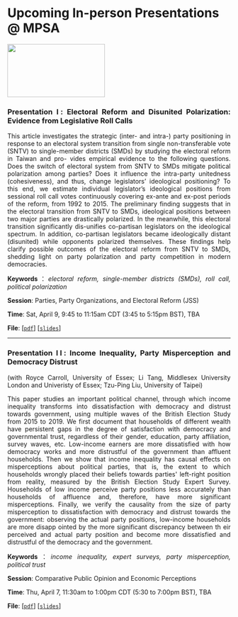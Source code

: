 #  Upcoming In-person Presentations @ MPSA



<img src="https://raw.githack.com/davidycliao/davidycliao.github.io/main/images/mpsa.png"  width="220" height= "120" />  


<div style="text-align: justify">

### Presentation Ⅰ: Electoral Reform and Disunited Polarization: Evidence from Legislative Roll Calls

This article investigates the strategic (inter- and intra-) party positioning in response to an electoral system transition from single non-transferable vote (SNTV) to single-member districts (SMDs) by studying the electoral reform in Taiwan and pro- vides empirical evidence to the following questions. Does the switch of electoral system from SNTV to SMDs mitigate political polarization among parties? Does it influence the intra-party unitedness (cohesiveness), and thus, change legislators’ ideological positioning? To this end, we estimate individual legislator’s ideological positions from sessional roll call votes continuously covering ex-ante and ex-post periods of the reform, from 1992 to 2015. The preliminary finding suggests that in the electoral transition from SNTV to SMDs, ideological positions between two major parties are drastically polarized. In the meanwhile, this electoral transition significantly dis-unifies co-partisan legislators on the ideological spectrum. In addition, co-partisan legislators became ideologically distant (disunited) while opponents polarized themselves. These findings help clarify possible outcomes of the electoral reform from SNTV to SMDs, shedding light on party polarization and party competition in modern democracies.

**Keywords**：*electoral reform, single-member districts (SMDs), roll call, political polarization*

**Session**: Parties, Party Organizations, and Electoral Reform (JSS)

**Time**: Sat, April 9, 9:45 to 11:15am CDT (3:45 to 5:15pm BST), TBA

**File**: [[`pdf`](https://raw.githack.com/davidycliao/erdp/master/paper/David-YCLIAO-POPE-Feb-24.pdf)] [[`slides`](https://raw.githack.com/davidycliao/erdp/master/slides/slides.html)]

</div>

---

<div style="text-align: justify">

### Presentation ⅠⅠ: Income Inequality, Party Misperception and Democracy Distrust 

(with Royce Carroll, University of Essex; Li Tang, Middlesex University London and Univeristy of Essex; Tzu-Ping Liu, University of Taipei)

This paper studies an important political channel, through which income inequality transforms into dissatisfaction with democracy and distrust towards government, using multiple waves of the British Election Study from 2015 to 2019. We first document that households of different wealth have persistent gaps in the degree of satisfaction with democracy and governmental trust, regardless of their gender, education, party affiliation, survey waves, etc. Low-income earners are more dissatisfied with how democracy works and more distrustful of the government than affluent households. Then we show that income inequality has causal effects on misperceptions about political parties, that is, the extent to which households wrongly placed their beliefs towards parties' left-right position from reality, measured by the British Election Study Expert Survey. Households of low income perceive party positions less accurately than households of affluence and, therefore, have more significant misperceptions. Finally, we verify the causality from the size of party misperception to dissatisfaction with democracy and distrust towards the government: observing the actual party positions, low-income households are more disapp ointed by the more significant discrepancy between th eir perceived and actual party position and become more dissatisfied and distrustful of the democracy and the government.

**Keywords**：*income inequality, expert surveys, party misperception, political trust*

**Session**: Comparative Public Opinion and Economic Perceptions

**Time**: Thu, April 7, 11:30am to 1:00pm CDT (5:30 to 7:00pm BST), TBA

**File**: [[`pdf`]()] [[`slides`]()]

</div>
